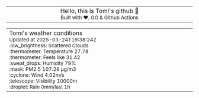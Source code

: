 
<div align="center">
<table>
<tbody>
<td align="center">
<img width="2000" height="0"><br>
Hello, this is Tomi's github 👋<br>
<sup>Built with ❤️, GO & Github Actions</sup><br>
<img width="2000" height="0">
</td>
</tbody>
</table>
</div>
<table>
<tbody>
<td align="left">
<img width="2000" height="0"><br>
Tomi's weather conditions<br>
<sup>Updated at 2025-03-24T19:38:24Z</sup><br>
<sup>:low_brightness: Scattered Clouds</sup><br>
<sup>:thermometer: Temperature 27.78 </sup><br>
<sup>:thermometer: Feels like 31.42</sup><br>
<sup>:sweat_drops: Humidity 79%</sup><br>
<sup>:mask: PM2.5 107.26 μg/m3</sup><br>
<sup>:cyclone: Wind 4.02m/s </sup><br>
<sup>:telescope: Visibility 10000m </sup><br>
<sup>:droplet: Rain 0mm/last 1h </sup><br>
<img width="2000" height="0">
</td>
<td align="left">
<img width="2000" height="0"><br>
<br>
<img width="2000" height="0">
</td>
</tbody>
</table>
</div>
    